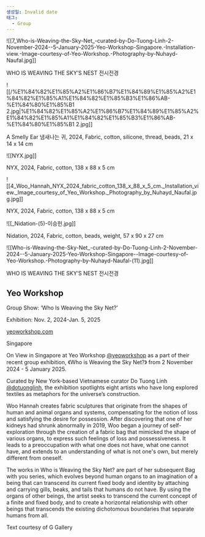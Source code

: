 ```yaml
---
생성일: Invalid date
태그:
  - Group
---
```

![[7_Who-is-Weaving-the-Sky-Net_-curated-by-Do-Tuong-Linh-2-November-2024--5-January-2025-Yeo-Workshop-Singapore.-Installation-view.-Image-courtesy-of-Yeo-Workshop.-Photography-by-Nuhayd-Naufal.jpg]]

WHO IS WEAVING THE SKY’S NEST 전시전경

  

![[/%E1%84%82%E1%85%A2%E1%86%B7%E1%84%89%E1%85%A2%E1%84%82%E1%85%A1%E1%84%82%E1%85%B3%E1%86%AB-%E1%84%80%E1%85%B1 2.jpg|%E1%84%82%E1%85%A2%E1%86%B7%E1%84%89%E1%85%A2%E1%84%82%E1%85%A1%E1%84%82%E1%85%B3%E1%86%AB-%E1%84%80%E1%85%B1 2.jpg]]

A Smelly Ear 냄새나는 귀, 2024, Fabric, cotton, silicone, thread, beads, 21 x 14 x 14 cm

  

![[NYX.jpg]]

NYX, 2024, Fabric, cotton, 138 x 88 x 5 cm

  

![[4_Woo_Hannah_NYX_2024_fabric_cotton_138_x_88_x_5_cm._Installation_view._Image_courtesy_of_Yeo_Workshop._Photography_by_Nuhayd_Naufal.jpg.jpg]]

NYX, 2024, Fabric, cotton, 138 x 88 x 5 cm

  

![[_Nidation-(5)-이승헌.jpg]]

Nidation, 2024, Fabric, cotton, beads, weight, 57 x 90 x 27 cm

  

![[Who-is-Weaving-the-Sky-Net_-curated-by-Do-Tuong-Linh-2-November-2024--5-January-2025-Yeo-Workshop-Singapore--Image-courtesy-of-Yeo-Workshop.-Photography-by-Nuhayd-Naufal-(11).jpg]]

WHO IS WEAVING THE SKY’S NEST 전시전경

  

## **Yeo Workshop**

Group Show: ‘Who Is Weaving the Sky Net?’

Exhibition: Nov. 2, 2024-Jan. 5, 2025

[yeoworkshop.com](https://www.yeoworkshop.com/exhibitions/64/overview/)

Singapore

  

On View in Singapore at Yeo Workshop [@yeoworkshop](https://www.instagram.com/yeoworkshop/) as a part of their recent group exhibition, 《Who is Weaving the Sky Net?》 from 2 November 2024 - 5 January 2025.

Curated by New York-based Vietnamese curator Do Tuong Linh [@dotuonglinh](https://www.instagram.com/dotuonglinh/), the exhibition spotlights eight artists who have long explored textiles as metaphors for the universe’s construction.

  

Woo Hannah creates fabric sculptures that originate from the shapes of human and animal organs and systems, compensating for the notion of loss and satisfying the desire for possession. After discovering that one of her kidneys had shrunk abnormally in 2019, Woo began a journey of self-exploration through the creation of a fabric bag that mimicked the shape of various organs, to express such feelings of loss and possessiveness. It leads to a preoccupation with what one does not have, what one cannot have, and extends to an understanding of what is not one's own, but merely different from oneself.

  

The works in Who is Weaving the Sky Net? are part of her subsequent Bag with you series, which evolves beyond human organs to an imagination of a being that can transcend its current fixed body and identity by attaching and carrying gills, beaks, and tails that humans do not have. By using the organs of other beings, the artist seeks to transcend the current concept of a finite and fixed body, and to create a horizontal relationship with other beings that transcends the existing dichotomous boundaries that separate humans from all.

  

Text courtesy of G Gallery